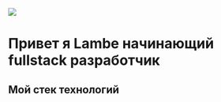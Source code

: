 
![](https://media.discordapp.net/attachments/1137801702163103844/1137801765308342392/Frame_2.png?width=1440&height=405)
# Привет я Lambe начинающий fullstack разработчик

## Мой стек технологий


